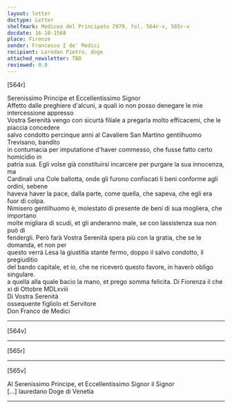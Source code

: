 ```yaml
---
layout: letter
doctype: Letter
shelfmark: Mediceo del Principato 2979, fol. 564r-v, 565r-v
docdate: 16-10-1568
place: Firenze
sender: Francesco I de' Medici
recipient: Loredan Pietro, doge
attached_newsletter: TBD
reviewed: 0.0
---
```


[564r]  
  
  
Serenissimo Principe et Eccellentissimo Signor  
Affetto dalle preghiere d'alcuni, a quali io non posso denegare le mie intercessione appresso  
Vostra Serenità vengo con sicurtà filiale a pregarla molto efficacemi, che le piaccia concedere  
salvo condotto percinque anni al Cavaliere San Martino gentilhuomo Trevisano, bandito  
in contumacia per imputatione d'haver commesso, che fusse fatto certo homicidio in  
patria sua. Egli volse già constituirsi incarcere per purgare la sua innocenza, ma  
Cardinali una Cole ballotta, onde gli furono confiscati li beni conforme agli ordini, sebene  
haveva haver la pace, dalla parte, come quella, che sapeva, che egli era fuor di colpa.  
Nimisero gentilhuomo è, molestato di presente de beni di sua mogliera, che importano  
molte migliara di scudi, et gli anderanno male, se con lassistenza sua non può di  
fendergli. Però farà Vostra Serenità spera più con la gratia, che se le domanda, et non per  
questo verrà Lesa la giustitia stante fermo, doppo il salvo condotto, il pregiuditio  
del bando capitale, et io, che ne riceverò questo favore, in haverò obligo singulare.  
a quella alla quale bacio la mano, et prego somma felicita. Di Fiorenza il che  
xi di Ottobre MDLxviii  
Di Vostra Serenità  
ossequente figliolo et Servitore  
Don Franco de Medici  
  
---  

[564v]  
  
  
  
---  

[565r]  
  
  
  
---  

[565v]  
  
  
Al Serenissimo Principe, et Eccellentissimo Signor il Signor  
[...] lauredano Doge di Venetia  
	  
---  

